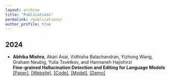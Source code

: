 ```yaml
---
layout: archive
title: "Publications"
permalink: /publications/
author_profile: true
---
```


## 2024

- __Abhika Mishra__, Akari Asai, Vidhisha Balachandran, Yizhong Wang, Graham Neubig, Yulia Tsvetkov, and Hannaneh Hajishirzi     
**Fine-grained Hallucination Detection and Editing for Language Models**
[\[Paper\]](https://arxiv.org/abs/2401.06855), [\[Website\]](https://fine-grained-hallucination.github.io/), [\[Code\]](https://github.com/abhika-m/FAVA),  [\[Model\]](https://huggingface.co/fava-uw/fava-model), [\[Demo\]](https://huggingface.co/spaces/fava-uw/fava)

